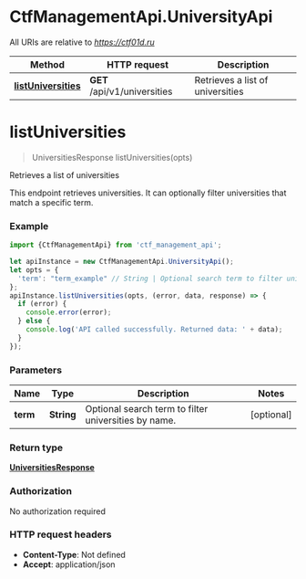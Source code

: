 # CtfManagementApi.UniversityApi

All URIs are relative to *https://ctf01d.ru*

Method | HTTP request | Description
------------- | ------------- | -------------
[**listUniversities**](UniversityApi.md#listUniversities) | **GET** /api/v1/universities | Retrieves a list of universities

<a name="listUniversities"></a>
# **listUniversities**
> UniversitiesResponse listUniversities(opts)

Retrieves a list of universities

This endpoint retrieves universities. It can optionally filter universities that match a specific term. 

### Example
```javascript
import {CtfManagementApi} from 'ctf_management_api';

let apiInstance = new CtfManagementApi.UniversityApi();
let opts = { 
  'term': "term_example" // String | Optional search term to filter universities by name.
};
apiInstance.listUniversities(opts, (error, data, response) => {
  if (error) {
    console.error(error);
  } else {
    console.log('API called successfully. Returned data: ' + data);
  }
});
```

### Parameters

Name | Type | Description  | Notes
------------- | ------------- | ------------- | -------------
 **term** | **String**| Optional search term to filter universities by name. | [optional] 

### Return type

[**UniversitiesResponse**](UniversitiesResponse.md)

### Authorization

No authorization required

### HTTP request headers

 - **Content-Type**: Not defined
 - **Accept**: application/json

